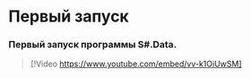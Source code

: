 # Первый запуск

### Первый запуск программы S\#.Data.

> [!Video https://www.youtube.com/embed/vv-k1OiUwSM]
